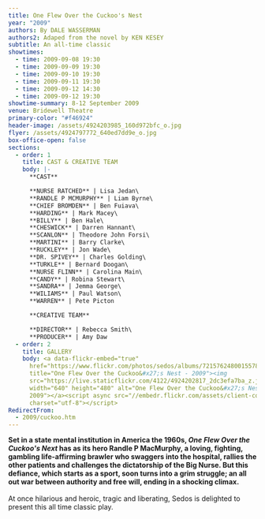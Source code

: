 ```yaml
---
title: One Flew Over the Cuckoo's Nest
year: "2009"
authors: By DALE WASSERMAN
authors2: Adaped from the novel by KEN KESEY
subtitle: An all-time classic
showtimes:
  - time: 2009-09-08 19:30
  - time: 2009-09-09 19:30
  - time: 2009-09-10 19:30
  - time: 2009-09-11 19:30
  - time: 2009-09-12 14:30
  - time: 2009-09-12 19:30
showtime-summary: 8-12 September 2009
venue: Bridewell Theatre
primary-color: "#f46924"
header-image: /assets/4924203985_160d972bfc_o.jpg
flyer: /assets/4924797772_640ed7dd9e_o.jpg
box-office-open: false
sections:
  - order: 1
    title: CAST & CREATIVE TEAM
    body: |-
      **CAST**

      **NURSE RATCHED** | Lisa Jedan\
      **RANDLE P MCMURPHY** | Liam Byrne\
      **CHIEF BROMDEN** | Ben Fuiava\
      **HARDING** | Mark Macey\
      **BILLY** | Ben Hale\
      **CHESWICK** | Darren Hannant\
      **SCANLON** | Theodore John Forsi\
      **MARTINI** | Barry Clarke\
      **RUCKLEY** | Jon Wade\
      **DR. SPIVEY** | Charles Golding\
      **TURKLE** | Bernard Doogan\
      **NURSE FLINN** | Carolina Main\
      **CANDY** | Robina Stewart\
      **SANDRA** | Jemma George\
      **WILIAMS** | Paul Watson\
      **WARREN** | Pete Picton

      **CREATIVE TEAM**

      **DIRECTOR** | Rebecca Smith\
      **PRODUCER** | Amy Daw
  - order: 2
    title: GALLERY
    body: <a data-flickr-embed="true"
      href="https://www.flickr.com/photos/sedos/albums/72157624800155784"
      title="One Flew Over the Cuckoo&#x27;s Nest - 2009"><img
      src="https://live.staticflickr.com/4122/4924202817_2dc3efa7ba_z.jpg"
      width="640" height="480" alt="One Flew Over the Cuckoo&#x27;s Nest -
      2009"></a><script async src="//embedr.flickr.com/assets/client-code.js"
      charset="utf-8"></script>
RedirectFrom:
  - 2009/cuckoo.htm
---
```

**Set in a state mental institution in America the 1960s, *One Flew Over the Cuckoo's Next* has as its hero Randle P MacMurphy, a loving, fighting, gambling life-affirming brawler who swaggers into the hospital, rallies the other patients and challenges the dictatorship of the Big Nurse. But this defiance, which starts as a sport, soon turns into a grim struggle; an all out war between authority and free will, ending in a shocking climax.**\
\
At once hilarious and heroic, tragic and liberating, Sedos is delighted to present this all time classic play.